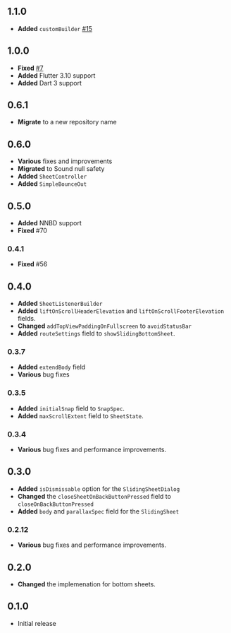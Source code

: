 ## 1.1.0
* **Added** `customBuilder` [#15](https://github.com/What-the-Flutter/wtf_sliding_sheet/pull/15)

## 1.0.0
* **Fixed** [#7](https://github.com/What-the-Flutter/wtf_sliding_sheet/pull/7)
* **Added** Flutter 3.10 support
* **Added** Dart 3 support

## 0.6.1
* **Migrate** to a new repository name

## 0.6.0
* **Various** fixes and improvements
* **Migrated** to Sound null safety
* **Added** `SheetController`
* **Added** `SimpleBounceOut`

## 0.5.0
* **Added** NNBD support
* **Fixed** #70

### 0.4.1
* **Fixed** #56

## 0.4.0
* **Added** `SheetListenerBuilder`
* **Added** `liftOnScrollHeaderElevation` and `liftOnScrollFooterElevation` fields.
* **Changed** `addTopViewPaddingOnFullscreen` to `avoidStatusBar`
* **Added** `routeSettings` field to `showSlidingBottomSheet`.

### 0.3.7
* **Added** `extendBody` field
* **Various** bug fixes

### 0.3.5
* **Added** `initialSnap` field to `SnapSpec`.
* **Added** `maxScrollExtent` field to `SheetState`.

### 0.3.4
* **Various** bug fixes and performance improvements.

## 0.3.0
* **Added** `isDismissable` option for the `SlidingSheetDialog`
* **Changed** the `closeSheetOnBackButtonPressed` field to `closeOnBackButtonPressed`
* **Added** `body` and `parallaxSpec` field for the `SlidingSheet`

### 0.2.12
* **Various** bug fixes and performance improvements.

## 0.2.0
* **Changed** the implemenation for bottom sheets.

## 0.1.0
* Initial release
